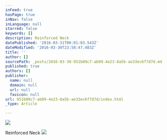 ```yaml
---
inFeed: true
hasPage: true
inNav: false
inLanguage: null
starred: false
keywords: []
description: Reinforced Neck
datePublished: '2016-03-31T00:01:03.543Z'
dateModified: '2016-03-30T23:58:47.483Z'
title: ''
author: []
sourcePath: _posts/2016-03-30-951b09c7-ab09-4e23-8a5b-ae33ec6f7d7d.md
published: true
authors: []
publisher:
  name: null
  domain: null
  url: null
  favicon: null
url: 951b09c7-ab09-4e23-8a5b-ae33ec6f7d7d/index.html
_type: Article

---
```

![](https://the-grid-user-content.s3-us-west-2.amazonaws.com/381f0080-e106-45ae-8805-5e94b24265e0.jpg)

Reinforced Neck
![](https://the-grid-user-content.s3-us-west-2.amazonaws.com/2c7a4b81-f863-4a75-aadd-46aa36cdb90d.jpg)